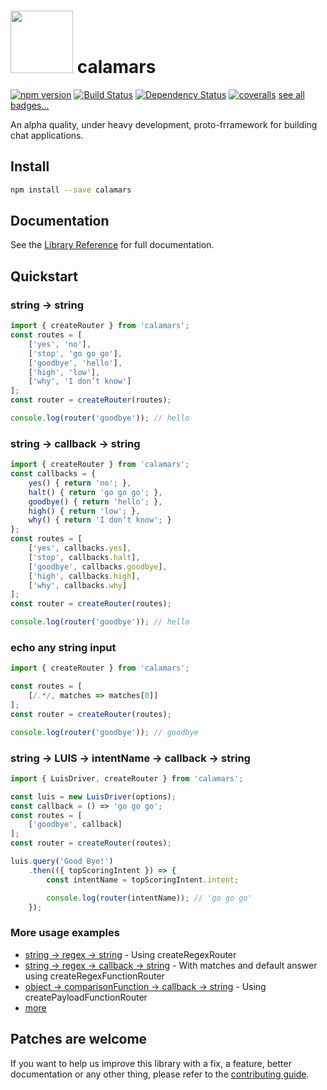 # <a href="https://openclipart.org/detail/230920/remix-of-cartoon-red-planet"><img src="https://openclipart.org/download/230920/planet-remix.svg" width="100"/></a> calamars

[![npm version](https://badge.fury.io/js/calamars.svg)](https://badge.fury.io/js/calamars)
[![Build Status](https://travis-ci.org/fczuardi/calamars.svg?branch=master)](https://travis-ci.org/fczuardi/calamars)
[![Dependency Status](https://david-dm.org/fczuardi/calamars.svg)](https://david-dm.org/fczuardi/calamars)
[![coveralls](https://coveralls.io/repos/github/fczuardi/calamars/badge.svg?branch=master)](https://coveralls.io/github/fczuardi/calamars?branch=master)
[see all badges…][badges]

An alpha quality, under heavy development, proto-frramework for building
chat applications.

## Install

```sh
npm install --save calamars
```

## Documentation

See the [Library Reference][documentation] for full documentation.

## Quickstart

### string → string

```javascript
import { createRouter } from 'calamars';
const routes = [
    ['yes', 'no'],
    ['stop', 'go go go'],
    ['goodbye', 'hello'],
    ['high', 'low'],
    ['why', 'I don’t know']
];
const router = createRouter(routes);

console.log(router('goodbye')); // hello
```

### string → callback → string

```javascript
import { createRouter } from 'calamars';
const callbacks = {
    yes() { return 'no'; },
    halt() { return 'go go go'; },
    goodbye() { return 'hello'; },
    high() { return 'low'; },
    why() { return 'I don’t know'; }
};
const routes = [
    ['yes', callbacks.yes],
    ['stop', callbacks.halt],
    ['goodbye', callbacks.goodbye],
    ['high', callbacks.high],
    ['why', callbacks.why]
];
const router = createRouter(routes);

console.log(router('goodbye')); // hello
```

### echo any string input

```javascript
import { createRouter } from 'calamars';

const routes = [
    [/.*/, matches => matches[0]]
];
const router = createRouter(routes);

console.log(router('goodbye')); // goodbye
```

### string → LUIS → intentName → callback → string

```javascript
import { LuisDriver, createRouter } from 'calamars';

const luis = new LuisDriver(options);
const callback = () => 'go go go';
const routes = [
    ['goodbye', callback]
];
const router = createRouter(routes);

luis.query('Good Bye!')
    .then(({ topScoringIntent }) => {
        const intentName = topScoringIntent.intent;

        console.log(router(intentName)); // 'go go go'
    });
```


### More usage examples

  - [string → regex → string][regexString] - Using createRegexRouter
  - [string → regex → callback → string][regexCallbackString] - With matches and default answer using createRegexFunctionRouter
  - [object → comparisonFunction → callback → string][createPayloadFunctionRouter] - Using createPayloadFunctionRouter
  - [more][testfolder]

## Patches are welcome

If you want to help us improve this library with a fix, a feature, better
documentation or any other thing, please refer to the
[contributing guide][contributing].

[badges]: https://github.com/fczuardi/calamars/blob/master/badges.md
[regexString]: https://github.com/fczuardi/calamars/blob/master/test/router.js#L37-L48
[regexCallbackString]: https://github.com/fczuardi/calamars/blob/master/test/router.js#L70-L81
[createPayloadFunctionRouter]: https://github.com/fczuardi/calamars/blob/master/test/router.js#L107-L134
[testfolder]: https://github.com/fczuardi/calamars/blob/master/test/router.js
[documentation]: http://fczuardi.github.io/calamars/
[contributing]: https://github.com/fczuardi/calamars/blob/master/CONTRIBUTING.md
